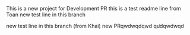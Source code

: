 This is a new project for Development PR
this is a test readme line from Toan
new test line in this branch

new test line in this branch (from Khai)
new PRqwdwqdqwd   qưdqwdwqd